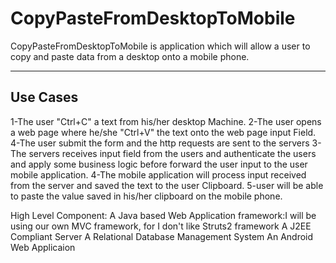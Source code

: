 # CopyPasteFromDesktopToMobile

CopyPasteFromDesktopToMobile is application which will allow a user to copy and paste data from a desktop onto a mobile phone. 

---------
Use Cases
---------
1-The user  "Ctrl+C" a text from his/her desktop Machine.
2-The user opens a web page where he/she  "Ctrl+V" the text onto the web page input Field.
4-The user submit the form and the http requests are sent to the servers
3-The servers receives input field from the users and authenticate the users and apply some business logic before forward the user
  input to the user mobile application.
4-The mobile application will process input received from the server and saved the text to the user Clipboard.
5-user will be able to paste the value saved in his/her clipboard on the mobile phone.

High Level Component:
A Java based Web Application
framework:I  will be using our own MVC framework, for I don't like Struts2 framework
A J2EE Compliant Server
A Relational Database Management System
An Android Web Applicaion
